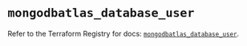 # `mongodbatlas_database_user`

Refer to the Terraform Registry for docs: [`mongodbatlas_database_user`](https://registry.terraform.io/providers/mongodb/mongodbatlas/1.16.0/docs/resources/database_user).
